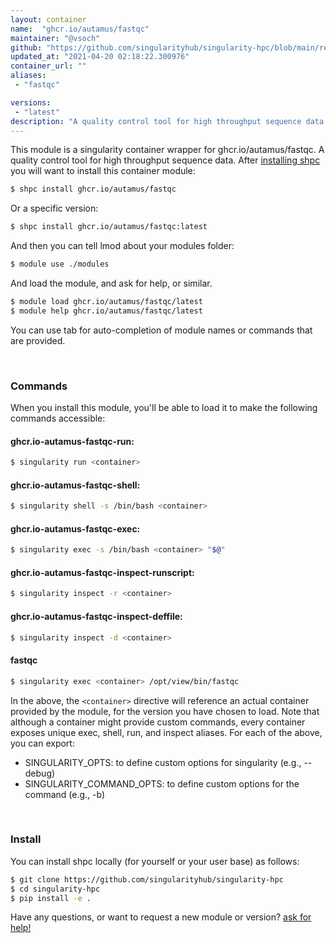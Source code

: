 ```yaml
---
layout: container
name:  "ghcr.io/autamus/fastqc"
maintainer: "@vsoch"
github: "https://github.com/singularityhub/singularity-hpc/blob/main/registry/ghcr.io/autamus/fastqc/container.yaml"
updated_at: "2021-04-20 02:18:22.300976"
container_url: ""
aliases:
 - "fastqc"

versions:
 - "latest"
description: "A quality control tool for high throughput sequence data."
---
```


This module is a singularity container wrapper for ghcr.io/autamus/fastqc.
A quality control tool for high throughput sequence data.
After [installing shpc](#install) you will want to install this container module:

```bash
$ shpc install ghcr.io/autamus/fastqc
```

Or a specific version:

```bash
$ shpc install ghcr.io/autamus/fastqc:latest
```

And then you can tell lmod about your modules folder:

```bash
$ module use ./modules
```

And load the module, and ask for help, or similar.

```bash
$ module load ghcr.io/autamus/fastqc/latest
$ module help ghcr.io/autamus/fastqc/latest
```

You can use tab for auto-completion of module names or commands that are provided.

<br>

### Commands

When you install this module, you'll be able to load it to make the following commands accessible:

#### ghcr.io-autamus-fastqc-run:

```bash
$ singularity run <container>
```

#### ghcr.io-autamus-fastqc-shell:

```bash
$ singularity shell -s /bin/bash <container>
```

#### ghcr.io-autamus-fastqc-exec:

```bash
$ singularity exec -s /bin/bash <container> "$@"
```

#### ghcr.io-autamus-fastqc-inspect-runscript:

```bash
$ singularity inspect -r <container>
```

#### ghcr.io-autamus-fastqc-inspect-deffile:

```bash
$ singularity inspect -d <container>
```


#### fastqc
       
```bash
$ singularity exec <container> /opt/view/bin/fastqc
```



In the above, the `<container>` directive will reference an actual container provided
by the module, for the version you have chosen to load. Note that although a container
might provide custom commands, every container exposes unique exec, shell, run, and
inspect aliases. For each of the above, you can export:

 - SINGULARITY_OPTS: to define custom options for singularity (e.g., --debug)
 - SINGULARITY_COMMAND_OPTS: to define custom options for the command (e.g., -b)

<br>
  
### Install

You can install shpc locally (for yourself or your user base) as follows:

```bash
$ git clone https://github.com/singularityhub/singularity-hpc
$ cd singularity-hpc
$ pip install -e .
```

Have any questions, or want to request a new module or version? [ask for help!](https://github.com/singularityhub/singularity-hpc/issues)